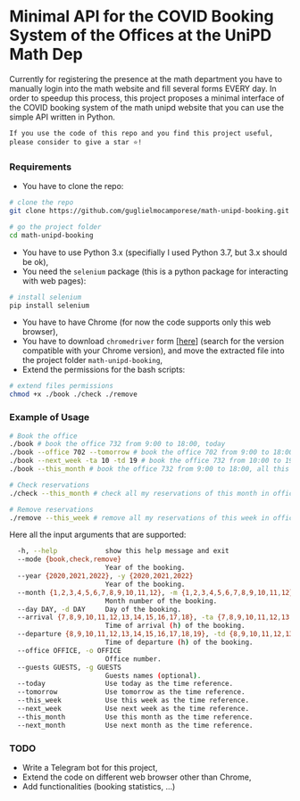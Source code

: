 # Minimal API for the COVID Booking System of the Offices at the UniPD Math Dep 

Currently for registering the presence at the math department you have to manually login into the math website and fill several forms EVERY day. In order to speedup this process, this project proposes a minimal interface of the COVID booking system of the math unipd website that you can use the simple API written in Python.

```
If you use the code of this repo and you find this project useful, please consider to give a star ⭐!
```

### Requirements
- You have to clone the repo:
```bash
# clone the repo
git clone https://github.com/guglielmocamporese/math-unipd-booking.git

# go the project folder
cd math-unipd-booking
```
- You have to use Python 3.x (specifially I used Python 3.7, but 3.x should be ok),
- You need the `selenium` package (this is a python package for interacting with web pages):
```bash
# install selenium
pip install selenium
```
- You have to have Chrome (for now the code supports only this web browser),
- You have to download `chromedriver` form [[here](https://chromedriver.chromium.org/downloads)] (search for the version compatible with your Chrome version), and move the extracted file into the project folder `math-unipd-booking`,
- Extend the permissions for the bash scripts:
```bash
# extend files permissions
chmod +x ./book ./check ./remove
```

### Example of Usage
```bash
# Book the office
./book # book the office 732 from 9:00 to 18:00, today
./book --office 702 --tomorrow # book the office 702 from 9:00 to 18:00, tomorrow
./book --next_week -ta 10 -td 19 # book the office 732 from 10:00 to 19:00, all the next week
./book --this_month # book the office 732 from 9:00 to 18:00, all this month

# Check reservations
./check --this_month # check all my reservations of this month in office 732

# Remove reservations
./remove --this_week # remove all my reservations of this week in office 732
```

Here all the input arguments that are supported:
```bash
  -h, --help            show this help message and exit
  --mode {book,check,remove}
                        Year of the booking.
  --year {2020,2021,2022}, -y {2020,2021,2022}
                        Year of the booking.
  --month {1,2,3,4,5,6,7,8,9,10,11,12}, -m {1,2,3,4,5,6,7,8,9,10,11,12}
                        Month number of the booking.
  --day DAY, -d DAY     Day of the booking.
  --arrival {7,8,9,10,11,12,13,14,15,16,17,18}, -ta {7,8,9,10,11,12,13,14,15,16,17,18}
                        Time of arrival (h) of the booking.
  --departure {8,9,10,11,12,13,14,15,16,17,18,19}, -td {8,9,10,11,12,13,14,15,16,17,18,19}
                        Time of departure (h) of the booking.
  --office OFFICE, -o OFFICE
                        Office number.
  --guests GUESTS, -g GUESTS
                        Guests names (optional).
  --today               Use today as the time reference.
  --tomorrow            Use tomorrow as the time reference.
  --this_week           Use this week as the time reference.
  --next_week           Use next week as the time reference.
  --this_month          Use this month as the time reference.
  --next_month          Use next month as the time reference.
```

### TODO
- Write a Telegram bot for this project,
- Extend the code on different web browser other than Chrome,
- Add functionalities (booking statistics, ...)
